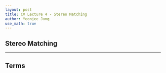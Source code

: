 ```yaml
---
layout: post
title: CV Lecture 4 - Stereo Matching
author: Yeonjee Jung
use_math: true
---
```


## Stereo Matching



---
## Terms
